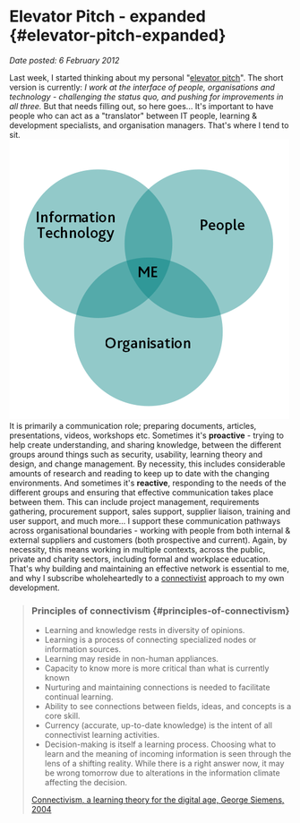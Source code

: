 # Elevator Pitch - expanded {#elevator-pitch-expanded}

_Date posted: 6 February 2012_

Last week, I started thinking about my personal "[elevator pitch](http://www.learningconversations.co.uk/main/index.php/2012/01/28/my-elevator-pitch?blog=5)". The short version is currently: _I work at the interface of people, organisations and technology - challenging the status quo, and pushing for improvements in all three._ But that needs filling out, so here goes... It's important to have people who can act as a "translator" between IT people, learning & development specialists, and organisation managers. That's where I tend to sit.![Elevator Pitch Venn diagram](./exportlc.php_files/elevator_pitch.png)It is primarily a communication role; preparing documents, articles, presentations, videos, workshops etc. Sometimes it's **proactive** - trying to help create understanding, and sharing knowledge, between the different groups around things such as security, usability, learning theory and design, and change management. By necessity, this includes considerable amounts of research and reading to keep up to date with the changing environments. And sometimes it's **reactive**, responding to the needs of the different groups and ensuring that effective communication takes place between them. This can include project management, requirements gathering, procurement support, sales support, supplier liaison, training and user support, and much more... I support these communication pathways across organisational boundaries - working with people from both internal & external suppliers and customers (both prospective and current). Again, by necessity, this means working in multiple contexts, across the public, private and charity sectors, including formal and workplace education. That's why building and maintaining an effective network is essential to me, and why I subscribe wholeheartedly to a [connectivist](http://www.elearnspace.org/Articles/connectivism.htm) approach to my own development.

> ### Principles of connectivism {#principles-of-connectivism}
> 
> *   Learning and knowledge rests in diversity of opinions.
> *   Learning is a process of connecting specialized nodes or information sources.
> *   Learning may reside in non-human appliances.
> *   Capacity to know more is more critical than what is currently known
> *   Nurturing and maintaining connections is needed to facilitate continual learning.
> *   Ability to see connections between fields, ideas, and concepts is a core skill.
> *   Currency (accurate, up-to-date knowledge) is the intent of all connectivist learning activities.
> *   Decision-making is itself a learning process. Choosing what to learn and the meaning of incoming information is seen through the lens of a shifting reality. While there is a right answer now, it may be wrong tomorrow due to alterations in the information climate affecting the decision.
> 
> [Connectivism, a learning theory for the digital age, George Siemens, 2004](http://www.elearnspace.org/Articles/connectivism.htm)